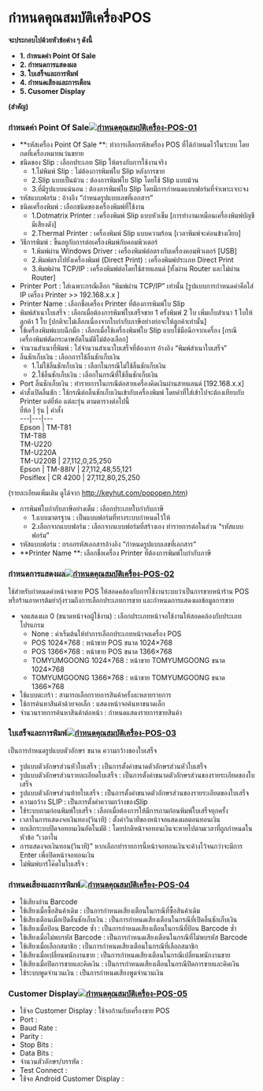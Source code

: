 # กำหนดคุณสมบัติเครื่องPOS

**จะประกอบไปด้วยหัวข้อต่าง ๆ ดังนี้**

  * **1\. กำหนดค่า Point Of Sale**
  * **2\. กำหนดการแสดงผล**
  * **3\. ใบเสร็จและการพิมพ์**
  * **4\. กำหนดเสียงและการเตือน**
  * **5\. Cusomer Display**

**(สำคัญ)**

### กำหนดค่า Point Of Sale[![กำหนดคุณสมบัติเครื่อง-POS-01](http://www.smlaccount.com/manual/wp-content/uploads/2017/10/กำหนดคุณสมบัติเครื่อง-POS-01.jpg)](http://www.smlaccount.com/manual/wp-content/uploads/2017/10/กำหนดคุณสมบัติเครื่อง-POS-01.jpg)

  * **รหัสเครื่อง Point Of Sale **: ทำการเลือกรหัสเครื่อง POS ที่ได้กำหนดไว้ในระบบ โดยกดที่เครื่องหมายแว่นขยาย
  * ชนิดของ Slip : เลือกประเภท Slip ให้ตรงกับการใช้งานจริง 
    * 1.ไม่พิมพ์ Slip : ไม่ต้องการพิมพ์ใบ Slip หลังการขาย
    * 2.Slip แบบเป็นม้วน : ต้องการพิมพ์ใบ Slip โดยใช้ Slip แบบม้วน
    * 3.ที่มีรูปแบบแน่นอน : ต้องการพิมพ์ใบ Slip โดยมีการกำหนดแบบฟอร์มที่จำเพาะเจาะจง
  * รหัสแบบฟอร์ม : อ้างอิง “กำหนดรูปแบบเลขที่เอกสาร”
  * ชนิดเครื่องพิมพ์ : เลือกชนิดของเครื่องพิมพ์ที่ใช้งาน 
    * 1.Dotmatrix Printer : เครื่องพิมพ์ Slip แบบหัวเข็ม [การทำงานเหมือนเครื่องพิมพ์บัญชี มีเสียงดัง]
    * 2.Thermal Printer : เครื่องพิมพ์ Slip แบบความร้อน [เวลาพิมพ์จะค่อนข้างเงียบ]
  * วิธีการพิมพ์ : ขึ้นอยูกับการต่อเครื่องพิมพ์กับคอมพิวเตอร์ 
    * 1.พิมพ์ผ่าน Windows Driver : เครื่องพิมพ์ต่อตรงกับเครื่องคอมพิวเตอร์ [USB]
    * 2.พิมพ์ตรงไปยังเครื่องพิมพ์ (Direct Print) : เครื่องพิมพ์ประเภท Direct Print
    * 3.พิมพ์ผ่าน TCP/IP : เครื่องพิมพ์ต่อโดยใช้สายแลนด์ [ทั้งผ่าน Router และไม่ผ่าน Router]
  * Printer Port : ใส่เฉพาะกรณีเลือก “พิมพ์ผ่าน TCP/IP” เท่านั้น [รูปแบบการกำหนดค่าคือใส่ IP เครื่อง Printer >> 192.168.x.x ]
  * Printer Name : เลือกชื่อเครื่อง Printer ที่ต้องการพิมพ์ใบ Slip
  * พิมพ์สำเนาใบเสร็จ : เลือกเมื่อต้องการพิมพ์ใบเสร็จขาย 1 ครั้งพิมพ์ 2 ใบ เพิ่มเก็บสำเนา 1 ใบให้ลูกค้า 1 ใบ [ปกติจะไม่เลือกเนื่องจากใบกำกับภาษีอย่างย่อจะให้ลูกค้าเท่านั้น]
  * ใช้เครื่องพิมพ์แบบฉีกมือ : เลือกเมื่อใช้เครื่องพิมพ์ใบ Slip แบบใช้มือฉีกจากเครื่อง [กรณีเครื่องพิมพ์ตัดกระดาษอัตโนมัติไม่ต้องเลือก]
  * จำนวนสำเนาที่พิมพ์ : ใส่จำนวนสำเนาใบเสร็จที่ต้องการ อ้างอิง “พิมพ์สำเนาใบเสร็จ”
  * ลิ้นชักเก็บเงิน : เลือกการใช้ลิ้นชักเก็บเงิน 
    * 1.ไม่ใช้ลิ้นชักเก็บเงิน : เลือกในกรณีไม่ใช้ลิ้นชักเก็บเงิน
    * 2.ใช้ลิ้นชักเก็บเงิน : เลือกในกรณีที่ใช้ลิ้นชักเก็บเงิน
  * Port ลิ้นชักเก็บเงิน : ทำรายการในกรณีต่อสายเครื่องคิดเงินผ่านสายแลนด์ [192.168.x.x]
  * คำสั่งเปิดลิ้นขัก : ใช้กรณีต่อลิ้นชักเก็บเงินเข้ากับเครื่องพิมพ์ โดยค่าที่ใส่เข้าไปจะต้องเทียบกับ Printer แต่ยี่ห้อ แต่ละรุ่น ตามตารางต่อไปนี้  
ยี่ห้อ | รุ่น | คำสั่ง  
---|---|---  
Epson | TM-T81  
TM-T88  
TM-U220  
TM-U220A  
TM-U220B | 27,112,0,25,250  
Epson | TM-88IV | 27,112,48,55,121  
Posiflex | CR 4200 | 27,112,80,25,250  
  
(รายละเอียดเพิ่มเติม ดูได้จาก <http://keyhut.com/popopen.htm>)

  * การพิมพ์ใบกำกับภาษีอย่างเต็ม : เลือกประเภทใบกำกับภาษี 
    * 1.แบบมาตรฐาน : เป็นแบบฟอร์มที่ทางระบบกำหนดไว้ให้
    * 2.เลือกจากแบบฟอร์ม : เลือกจากแบบฟอร์มที่สร้างเอง ทำรายการต่อในส่วน “รหัสแบบฟอร์ม”
  * รหัสแบบฟอร์ม : กรอกรหัสเอกสารอ้างอิง “กำหนดรูปแบบเลขที่เอกสาร“
  * **Printer Name **: เลือกชื่อเครื่อง Printer ที่ต้องการพิมพ์ใบกำกับภาษี

### กำหนดการแสดงผล[![กำหนดคุณสมบัติเครื่อง-POS-02](http://www.smlaccount.com/manual/wp-content/uploads/2017/10/กำหนดคุณสมบัติเครื่อง-POS-02.jpg)](http://www.smlaccount.com/manual/wp-content/uploads/2017/10/กำหนดคุณสมบัติเครื่อง-POS-02.jpg)

ใช้สำหรับกำหนดค่าหน้าจอขาย POS
ให้สอดคล้องกับการใช้งานระบบว่าเป็นการขายหน้าร้าน POS
หรือร้านอาหารต้มยำกุ้งรวมถึงการเลือกประเภทการขาย และกำหนดการแสดงผลข้อมูลการขาย

  * จอแสดงผล 0 (ขนาดหน้าจอผู้ใช้งาน) : เลือกประเภทหน้าจอใช้งานให้สอดคล้องกับประเภทโปรแกรม 
    * None : ค่าเริ่มต้นให้ทำการเลือกประเภทหน้าจอเครื่อง POS
    * POS 1024×768 : หน้าขาย POS ขนาด 1024×768
    * POS 1366×768 : หน้าขาย POS ขนาด 1366×768
    * TOMYUMGOONG 1024×768 : หน้าขาย TOMYUMGOONG ขนาด 1024×768
    * TOMYUMGOONG 1366×768 : หน้าขาย TOMYUMGOONG ขนาด 1366×768
  * ใช้แบบตะกร้า : สามารถเลือกรายการสินค้าครั้งละหลายรายการ
  * ใช้การค้นหาสินค้าด้วยจอเล็ก : แสดงหน้าจอค้นหาขนาดเล็ก
  * จำนวนรายการค้นหาสินค้าต่อหน้า : กำหนดแสดงรายการขายสินค้า

### ใบเสร็จและการพิมพ์[![กำหนดคุณสมบัติเครื่อง-POS-03](http://www.smlaccount.com/manual/wp-content/uploads/2017/10/กำหนดคุณสมบัติเครื่อง-POS-03.jpg)](http://www.smlaccount.com/manual/wp-content/uploads/2017/10/กำหนดคุณสมบัติเครื่อง-POS-03.jpg)

เป็นการกำหนดรูปแบบตัวอักษร ขนาด ความกว้างของใบเสร็จ

  * รูปแบบตัวอักษรส่วนหัวใบเสร็จ : เป็นการตั้งค่าขนาดตัวอักษรส่วนหัวใบเสร็จ
  * รูปแบบตัวอักษรส่วนรายละเอียดใบเสร็จ : เป็นการตั้งค่าขนาดตัวอักษรส่วนของรายระเอียดของใบเสร็จ
  * รูปแบบตัวอักษรส่วนท้ายใบเสร็จ : เป็นการตั้งค่าขนาดตัวอักษรส่วนของรายระเอียดของใบเสร็จ
  * ความกว้าง SLIP : เป็นการตั้งค่าความกว้างของSlip
  * ใช้ระบบถามก่อนพิมพ์ใบเสร็จ : เลือกเมื่อต้องการให้มีการถามก่อนพิมพ์ใบเสร็จทุกครั้ง
  * เวลาในการแสดงจอเงินทอง(วินาที) : ตั้งค่าวินาทีของหน้าจอแสดงผลตอนทอนเงิน
  * ยกเลิกระบบปิดจอทอนเงินอัตโนมัติ : โดยปกติหน้าจอทอนเงินจะหายไปตามเวลาที่ถูกกำหนดในหัวข้อ “เวลาใน
  * การแสดงจอเงินทอน(วินาที)” หากเลือกทำรายการนี้หน้าจอทอนเงินจะค้างไว้จนกว่าจะมีการ Enter เพื่อปิดหน้าจอทอนเงิน
  * ไม่พิมพ์บาร์โค๊ดในใบเสร็จ :

### กำหนดเสียงและการพิมพ์[![กำหนดคุณสมบัติเครื่อง-POS-04](http://www.smlaccount.com/manual/wp-content/uploads/2017/10/กำหนดคุณสมบัติเครื่อง-POS-04.jpg)](http://www.smlaccount.com/manual/wp-content/uploads/2017/10/กำหนดคุณสมบัติเครื่อง-POS-04.jpg)

  * ใช้เสียงอ่าน Barcode
  * ใช้เสียงเมื่อซื้อสินค้าเดิม : เป็นการกำหนดเสียงเตือนในกรณีที่ซื้อสินค้าเดิม
  * ใช้เสียงเตือนเมื่อเปิดลิ้นชักเก็บเงิน : เป็นการกำหนดเสียงเตือนในกรณีที่เปิดลิ้นชักเก็บเงิน
  * ใช้เสียงเมื่อป้อน Barcode ซ้ำ : เป็นการกำหนดเสียงเตือนในกรณีที่ป้อน Barcode ซ้ำ
  * ใช้เสียงเมื่อไม่พบรหัส Barcode : เป็นการกำหนดเสียงเตือนในกรณีที่ไม่พบรหัส Barcode
  * ใช้เสียงเมื่อเลือกสมาชิก : เป็นการกำหนดเสียงเตือนในกรณีที่เลือกสมาชิก
  * ใช้เสียงเมื่อเปลี่ยนพนักงานขาย : เป็นการกำหนดเสียงเตือนในกรณีเปลี่ยนพนักงานขาย
  * ใช้เสียงเมื่อปิดการขายและคิดเงิน : เป็นการกำหนดเสียงเตือนในกรณีปิดการขายและคิดเงิน
  * ใช้ระบบพูดจำนวนเงิน : เป็นการกำหนดเสียงพูดจำนวนเงิน

### Customer Display[![กำหนดคุณสมบัติเครื่อง-POS-05](http://www.smlaccount.com/manual/wp-content/uploads/2017/10/กำหนดคุณสมบัติเครื่อง-POS-05.jpg)](http://www.smlaccount.com/manual/wp-content/uploads/2017/10/กำหนดคุณสมบัติเครื่อง-POS-05.jpg)

  * ใช้จอ Customer Display : ใช้จอก้านกับเครื่องขาย POS
  * Port :
  * Baud Rate :
  * Parity :
  * Stop Bits :
  * Data Bits :
  * จำนวนตัวอักษร/บรรทัด :
  * Test Connect :
  * ใช้จอ Android Customer Display :



